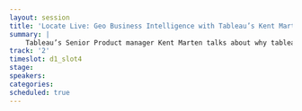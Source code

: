 ```yaml
---
layout: session
title: 'Locate Live: Geo Business Intelligence with Tableau’s Kent Marten'
summary: |
    Tableau’s Senior Product manager Kent Marten talks about why tableau is using geospatial data visualization to help customers understand business operations.
track: '2'
timeslot: d1_slot4
stage:
speakers:
categories:
scheduled: true
---
```

